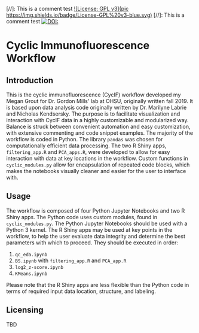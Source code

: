 [//]: This is a comment test [![License: GPL v3](pic https://img.shields.io/badge/License-GPL%20v3-blue.svg)](https://www.gnu.org/licenses/gpl-3.0)
[//]: This is a comment test [![DOI:](https://zenodo.org/)]()


# Cyclic Immunofluorescence Workflow

## Introduction

This is the cyclic immunofluorescence (CycIF) workflow developed my Megan Grout for Dr. Gordon Mills' lab at OHSU, originally written fall 2019. It is based upon data analysis code originally written by Dr. Marilyne Labrie and Nicholas Kendsersky. The purpose is to facilitate visualization and interaction with CycIF data in a highly customizable and modularized way. Balance is struck between convenient automation and easy customization, with extensive commenting and code snippet examples. The majority of the workflow is coded in Python. The library `pandas` was chosen for computationally efficient data processing. The two R Shiny apps, `filtering_app.R` and `PCA_apps.R`, were developed to allow for easy interaction with data at key locations in the workflow. Custom functions in `cyclic_modules.py` allow for encapsulation of repeated code blocks, which makes the notebooks visually cleaner and easier for the user to interface with.

## Usage

The workflow is composed of four Python Jupyter Notebooks and two R Shiny apps. The Python code uses custom modules, found in `cyclic_modules.py`. The Python Jupyter Notebooks should be used with a Python 3 kernel. The R Shiny apps may be used at key points in the workflow, to help the user evaluate data integrity and determine the best parameters with which to proceed. They should be executed in order:

1) `qc_eda.ipynb`
2) `BS.ipynb` with `filtering_app.R` and `PCA_app.R`
3) `log2_z-score.ipynb`
4) `KMeans.ipynb`

Please note that the R Shiny apps are less flexible than the Python code in terms of required input data location, structure, and labeling.

## Licensing

TBD